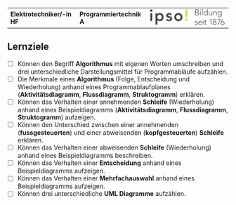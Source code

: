 |                             |                          |                                        |
| --------------------------- | ------------------------ | -------------------------------------- |
| **Elektrotechniker/-in HF** | **Programmiertechnik A** | ![IPSO Logo](./x_gitres/ipso_logo.png) |

## Lernziele

- [ ] Können den Begriff **Algorithmus** mit eigenen Worten umschreiben und drei  unterschiedliche Darstellungsmittel für Programmabläufe aufzählen.
- [ ] Die Merkmale eines **Algorithmus** (Folge, Entscheidung und Wiederholung) anhand eines Programmablaufplanes (**Aktivitätsdiagramm**, **Flussdiagramm**, **Struktogramm**) erklären.
- [ ] Können das Verhalten einer annehmenden **Schleife** (Wiederholung) anhand eines Beispieldiagramms (**Aktivitätsdiagramm**, **Flussdiagramm**, **Struktogramm**) aufzeigen.
- [ ] Können den Unterschied zwischen einer annehmenden (**fussgesteuerten**) und einer abweisenden (**kopfgesteuerten**) **Schleife** erklären.
- [ ] Können das Verhalten einer abweisenden **Schleife** (Wiederholung) anhand eines Beispieldiagramms beschreiben.
- [ ] Können das Verhalten einer **Entscheidung** anhand eines Beispieldiagramms aufzeigen.
- [ ] Können das Verhalten einer **Mehrfachauswahl** anhand eines Beispieldiagramms aufzeigen.
- [ ] Können drei unterschiedliche **UML Diagramme** aufzählen.
